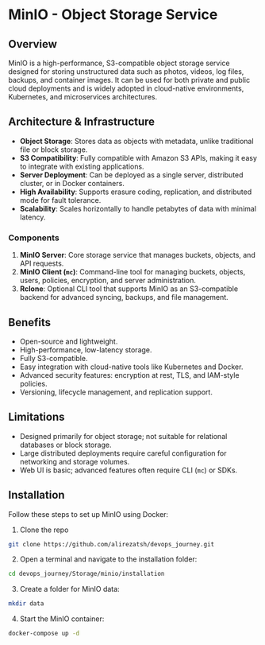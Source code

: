 # MinIO - Object Storage Service

## Overview

MinIO is a high-performance, S3-compatible object storage service designed for storing unstructured data such as photos, videos, log files, backups, and container images. It can be used for both private and public cloud deployments and is widely adopted in cloud-native environments, Kubernetes, and microservices architectures.

## Architecture & Infrastructure

- **Object Storage**: Stores data as objects with metadata, unlike traditional file or block storage.
- **S3 Compatibility**: Fully compatible with Amazon S3 APIs, making it easy to integrate with existing applications.
- **Server Deployment**: Can be deployed as a single server, distributed cluster, or in Docker containers.
- **High Availability**: Supports erasure coding, replication, and distributed mode for fault tolerance.
- **Scalability**: Scales horizontally to handle petabytes of data with minimal latency.

### Components

1. **MinIO Server**: Core storage service that manages buckets, objects, and API requests.
2. **MinIO Client (`mc`)**: Command-line tool for managing buckets, objects, users, policies, encryption, and server administration.
3. **Rclone**: Optional CLI tool that supports MinIO as an S3-compatible backend for advanced syncing, backups, and file management.

## Benefits

- Open-source and lightweight.
- High-performance, low-latency storage.
- Fully S3-compatible.
- Easy integration with cloud-native tools like Kubernetes and Docker.
- Advanced security features: encryption at rest, TLS, and IAM-style policies.
- Versioning, lifecycle management, and replication support.

## Limitations

- Designed primarily for object storage; not suitable for relational databases or block storage.
- Large distributed deployments require careful configuration for networking and storage volumes.
- Web UI is basic; advanced features often require CLI (`mc`) or SDKs.

## Installation

Follow these steps to set up MinIO using Docker:


1. Clone the repo

```bash
git clone https://github.com/alirezatsh/devops_journey.git
```

2. Open a terminal and navigate to the installation folder:

```bash
cd devops_journey/Storage/minio/installation 
```

3. Create a folder for MinIO data:

```bash
mkdir data
```

4. Start the MinIO container:

```bash
docker-compose up -d
```
